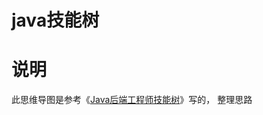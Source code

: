 java技能树
===============

# 说明

此思维导图是参考《[Java后端工程师技能树](http://www.rowkey.me/blog/2016/06/17/java-skill-tree/)》写的，
整理思路